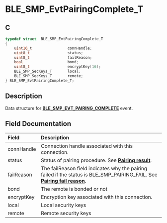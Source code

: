 # BLE_SMP_EvtPairingComplete_T

## C

```c
typedef struct  BLE_SMP_EvtPairingComplete_T
{
    uint16_t                connHandle;
    uint8_t                 status;
    uint8_t                 failReason;
    bool                    bond;
    uint8_t                 encryptKey[16];
    BLE_SMP_SecKeys_T       local;
    BLE_SMP_SecKeys_T       remote;
} BLE_SMP_EvtPairingComplete_T;
```

## Description

Data structure for **[BLE_SMP_EVT_PAIRING_COMPLETE](GUID-DA3C91C3-3ACA-4850-B469-FDF748DD2D87.md)** event.


## Field Documentation

|Field|Description|
|:---|:---|
|connHandle|Connection handle associated with this connection.|
|status|Status of pairing procedure. See **[Pairing result](GUID-2D7C0D3E-F026-4F79-85C2-2AA6937498AE.md)**.|
|failReason|The failReason field indicates why the pairing failed if the status is BLE_SMP_PAIRING_FAIL. See **[Pairing fail reason](GUID-D078B321-B4BA-40A7-9598-C8618E672EC4.md)**.|
|bond|The remote is bonded or not|
|encryptKey|Encryption key associated with this connection.|    
|local|Local security keys|
|remote|Remote security keys|
